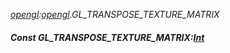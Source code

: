 _[opengl](../../modules/opengl/opengl-module.md):[opengl](../../modules/opengl/opengl-module.md).GL\_TRANSPOSE\_TEXTURE\_MATRIX_
##### Const GL\_TRANSPOSE\_TEXTURE\_MATRIX:[Int](../../modules/wonkey/wonkey-types-int.md)
